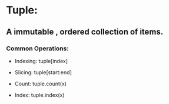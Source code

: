 # Tuple:

## A immutable , ordered collection of items.

### Common Operations:

- Indexing: tuple[index]

- Slicing: tuple[start:end]

- Count: tuple.count(x)

- Index: tuple.index(x)
